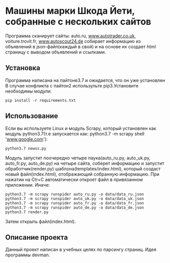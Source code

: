 #  Машины марки Шкода Йети, собранные с нескольких сайтов
Программа сканирует сайты: auto.ru, www.autotrader.co.uk, voiture.trovit.fr, www.autoscout24.de собирает информацию из объявлений в json-файл(каждый в свой) и на основе их создает html страницу с выводом объявлений и ссылками.
## Установка
Программа написана на пайтоне3.7 и ожидается, что он уже установлен
В случае конфликта с пайтон2 использульте pip3.Установите необходимы модули:

	pip install -r requirements.txt 
## Использование
Если вы используете  Linux и модуль Scrapy, который установлен как модуль python3.7(т.е запускается как: python3.7 -m scrapy shell 'www.google.com'):

	python3.7 newss.py
Модуль запустит поочередно четыре паука(auto_ru.py, auto_uk.py, auto_fr.py, auto_de.py) на четыре сайта, соберет информацию и запустит обработчик(render.py) шаблона(templates/index.html), который создаст новый файл(index.html), отображающий собранную информацию. При нажатии на Ctr+C автоматически откроет файл в привязанном приложении.
Иначе:
```
python3.7 -m scrapy runspider auto_ru.py -o data/data_ru.json
python3.7 -m scrapy runspider auto_uk.py -o data/data_uk.json
python3.7 -m scrapy runspider auto_fr.py -o data/data_fr.json
python3.7 -m scrapy runspider auto_de.py -o data/data_de.json
python3.7 render.py
```
Затем открыть файл(index.html).
## Описание проекта
Данный проект написан в учебных целях по парсингу страниц. Идея программы devman. 

